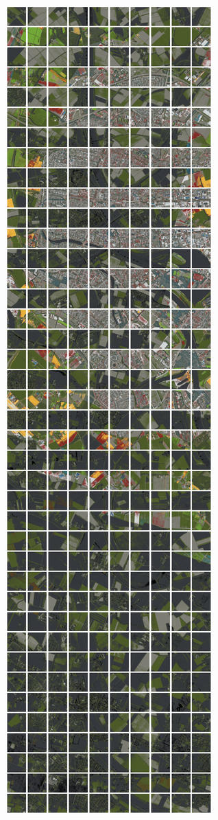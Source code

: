<html>
<div>
<img src="https://github.com/HakkaTjakka/NL_TILE_MAP/blob/main/18/625/-1037/r.6250.-10370.png" height="44" width="44">
<img src="https://github.com/HakkaTjakka/NL_TILE_MAP/blob/main/18/625/-1037/r.6251.-10370.png" height="44" width="44">
<img src="https://github.com/HakkaTjakka/NL_TILE_MAP/blob/main/18/625/-1037/r.6252.-10370.png" height="44" width="44">
<img src="https://github.com/HakkaTjakka/NL_TILE_MAP/blob/main/18/625/-1037/r.6253.-10370.png" height="44" width="44">
<img src="https://github.com/HakkaTjakka/NL_TILE_MAP/blob/main/18/625/-1037/r.6254.-10370.png" height="44" width="44">
<img src="https://github.com/HakkaTjakka/NL_TILE_MAP/blob/main/18/625/-1037/r.6255.-10370.png" height="44" width="44">
<img src="https://github.com/HakkaTjakka/NL_TILE_MAP/blob/main/18/625/-1037/r.6256.-10370.png" height="44" width="44">
<img src="https://github.com/HakkaTjakka/NL_TILE_MAP/blob/main/18/625/-1037/r.6257.-10370.png" height="44" width="44">
<img src="https://github.com/HakkaTjakka/NL_TILE_MAP/blob/main/18/625/-1037/r.6258.-10370.png" height="44" width="44">
<img src="https://github.com/HakkaTjakka/NL_TILE_MAP/blob/main/18/625/-1037/r.6259.-10370.png" height="44" width="44">
<img src="https://github.com/HakkaTjakka/NL_TILE_MAP/blob/main/18/626/-1037/r.6260.-10370.png" height="44" width="44">
<img src="https://github.com/HakkaTjakka/NL_TILE_MAP/blob/main/18/626/-1037/r.6261.-10370.png" height="44" width="44">
<img src="https://github.com/HakkaTjakka/NL_TILE_MAP/blob/main/18/626/-1037/r.6262.-10370.png" height="44" width="44">
<img src="https://github.com/HakkaTjakka/NL_TILE_MAP/blob/main/18/626/-1037/r.6263.-10370.png" height="44" width="44">
<img src="https://github.com/HakkaTjakka/NL_TILE_MAP/blob/main/18/626/-1037/r.6264.-10370.png" height="44" width="44">
<img src="https://github.com/HakkaTjakka/NL_TILE_MAP/blob/main/18/626/-1037/r.6265.-10370.png" height="44" width="44">
<img src="https://github.com/HakkaTjakka/NL_TILE_MAP/blob/main/18/626/-1037/r.6266.-10370.png" height="44" width="44">
<img src="https://github.com/HakkaTjakka/NL_TILE_MAP/blob/main/18/626/-1037/r.6267.-10370.png" height="44" width="44">
<img src="https://github.com/HakkaTjakka/NL_TILE_MAP/blob/main/18/626/-1037/r.6268.-10370.png" height="44" width="44">
<img src="https://github.com/HakkaTjakka/NL_TILE_MAP/blob/main/18/626/-1037/r.6269.-10370.png" height="44" width="44">
<br>
<img src="https://github.com/HakkaTjakka/NL_TILE_MAP/blob/main/18/625/-1037/r.6250.-10369.png" height="44" width="44">
<img src="https://github.com/HakkaTjakka/NL_TILE_MAP/blob/main/18/625/-1037/r.6251.-10369.png" height="44" width="44">
<img src="https://github.com/HakkaTjakka/NL_TILE_MAP/blob/main/18/625/-1037/r.6252.-10369.png" height="44" width="44">
<img src="https://github.com/HakkaTjakka/NL_TILE_MAP/blob/main/18/625/-1037/r.6253.-10369.png" height="44" width="44">
<img src="https://github.com/HakkaTjakka/NL_TILE_MAP/blob/main/18/625/-1037/r.6254.-10369.png" height="44" width="44">
<img src="https://github.com/HakkaTjakka/NL_TILE_MAP/blob/main/18/625/-1037/r.6255.-10369.png" height="44" width="44">
<img src="https://github.com/HakkaTjakka/NL_TILE_MAP/blob/main/18/625/-1037/r.6256.-10369.png" height="44" width="44">
<img src="https://github.com/HakkaTjakka/NL_TILE_MAP/blob/main/18/625/-1037/r.6257.-10369.png" height="44" width="44">
<img src="https://github.com/HakkaTjakka/NL_TILE_MAP/blob/main/18/625/-1037/r.6258.-10369.png" height="44" width="44">
<img src="https://github.com/HakkaTjakka/NL_TILE_MAP/blob/main/18/625/-1037/r.6259.-10369.png" height="44" width="44">
<img src="https://github.com/HakkaTjakka/NL_TILE_MAP/blob/main/18/626/-1037/r.6260.-10369.png" height="44" width="44">
<img src="https://github.com/HakkaTjakka/NL_TILE_MAP/blob/main/18/626/-1037/r.6261.-10369.png" height="44" width="44">
<img src="https://github.com/HakkaTjakka/NL_TILE_MAP/blob/main/18/626/-1037/r.6262.-10369.png" height="44" width="44">
<img src="https://github.com/HakkaTjakka/NL_TILE_MAP/blob/main/18/626/-1037/r.6263.-10369.png" height="44" width="44">
<img src="https://github.com/HakkaTjakka/NL_TILE_MAP/blob/main/18/626/-1037/r.6264.-10369.png" height="44" width="44">
<img src="https://github.com/HakkaTjakka/NL_TILE_MAP/blob/main/18/626/-1037/r.6265.-10369.png" height="44" width="44">
<img src="https://github.com/HakkaTjakka/NL_TILE_MAP/blob/main/18/626/-1037/r.6266.-10369.png" height="44" width="44">
<img src="https://github.com/HakkaTjakka/NL_TILE_MAP/blob/main/18/626/-1037/r.6267.-10369.png" height="44" width="44">
<img src="https://github.com/HakkaTjakka/NL_TILE_MAP/blob/main/18/626/-1037/r.6268.-10369.png" height="44" width="44">
<img src="https://github.com/HakkaTjakka/NL_TILE_MAP/blob/main/18/626/-1037/r.6269.-10369.png" height="44" width="44">
<br>
<img src="https://github.com/HakkaTjakka/NL_TILE_MAP/blob/main/18/625/-1037/r.6250.-10368.png" height="44" width="44">
<img src="https://github.com/HakkaTjakka/NL_TILE_MAP/blob/main/18/625/-1037/r.6251.-10368.png" height="44" width="44">
<img src="https://github.com/HakkaTjakka/NL_TILE_MAP/blob/main/18/625/-1037/r.6252.-10368.png" height="44" width="44">
<img src="https://github.com/HakkaTjakka/NL_TILE_MAP/blob/main/18/625/-1037/r.6253.-10368.png" height="44" width="44">
<img src="https://github.com/HakkaTjakka/NL_TILE_MAP/blob/main/18/625/-1037/r.6254.-10368.png" height="44" width="44">
<img src="https://github.com/HakkaTjakka/NL_TILE_MAP/blob/main/18/625/-1037/r.6255.-10368.png" height="44" width="44">
<img src="https://github.com/HakkaTjakka/NL_TILE_MAP/blob/main/18/625/-1037/r.6256.-10368.png" height="44" width="44">
<img src="https://github.com/HakkaTjakka/NL_TILE_MAP/blob/main/18/625/-1037/r.6257.-10368.png" height="44" width="44">
<img src="https://github.com/HakkaTjakka/NL_TILE_MAP/blob/main/18/625/-1037/r.6258.-10368.png" height="44" width="44">
<img src="https://github.com/HakkaTjakka/NL_TILE_MAP/blob/main/18/625/-1037/r.6259.-10368.png" height="44" width="44">
<img src="https://github.com/HakkaTjakka/NL_TILE_MAP/blob/main/18/626/-1037/r.6260.-10368.png" height="44" width="44">
<img src="https://github.com/HakkaTjakka/NL_TILE_MAP/blob/main/18/626/-1037/r.6261.-10368.png" height="44" width="44">
<img src="https://github.com/HakkaTjakka/NL_TILE_MAP/blob/main/18/626/-1037/r.6262.-10368.png" height="44" width="44">
<img src="https://github.com/HakkaTjakka/NL_TILE_MAP/blob/main/18/626/-1037/r.6263.-10368.png" height="44" width="44">
<img src="https://github.com/HakkaTjakka/NL_TILE_MAP/blob/main/18/626/-1037/r.6264.-10368.png" height="44" width="44">
<img src="https://github.com/HakkaTjakka/NL_TILE_MAP/blob/main/18/626/-1037/r.6265.-10368.png" height="44" width="44">
<img src="https://github.com/HakkaTjakka/NL_TILE_MAP/blob/main/18/626/-1037/r.6266.-10368.png" height="44" width="44">
<img src="https://github.com/HakkaTjakka/NL_TILE_MAP/blob/main/18/626/-1037/r.6267.-10368.png" height="44" width="44">
<img src="https://github.com/HakkaTjakka/NL_TILE_MAP/blob/main/18/626/-1037/r.6268.-10368.png" height="44" width="44">
<img src="https://github.com/HakkaTjakka/NL_TILE_MAP/blob/main/18/626/-1037/r.6269.-10368.png" height="44" width="44">
<br>
<img src="https://github.com/HakkaTjakka/NL_TILE_MAP/blob/main/18/625/-1037/r.6250.-10367.png" height="44" width="44">
<img src="https://github.com/HakkaTjakka/NL_TILE_MAP/blob/main/18/625/-1037/r.6251.-10367.png" height="44" width="44">
<img src="https://github.com/HakkaTjakka/NL_TILE_MAP/blob/main/18/625/-1037/r.6252.-10367.png" height="44" width="44">
<img src="https://github.com/HakkaTjakka/NL_TILE_MAP/blob/main/18/625/-1037/r.6253.-10367.png" height="44" width="44">
<img src="https://github.com/HakkaTjakka/NL_TILE_MAP/blob/main/18/625/-1037/r.6254.-10367.png" height="44" width="44">
<img src="https://github.com/HakkaTjakka/NL_TILE_MAP/blob/main/18/625/-1037/r.6255.-10367.png" height="44" width="44">
<img src="https://github.com/HakkaTjakka/NL_TILE_MAP/blob/main/18/625/-1037/r.6256.-10367.png" height="44" width="44">
<img src="https://github.com/HakkaTjakka/NL_TILE_MAP/blob/main/18/625/-1037/r.6257.-10367.png" height="44" width="44">
<img src="https://github.com/HakkaTjakka/NL_TILE_MAP/blob/main/18/625/-1037/r.6258.-10367.png" height="44" width="44">
<img src="https://github.com/HakkaTjakka/NL_TILE_MAP/blob/main/18/625/-1037/r.6259.-10367.png" height="44" width="44">
<img src="https://github.com/HakkaTjakka/NL_TILE_MAP/blob/main/18/626/-1037/r.6260.-10367.png" height="44" width="44">
<img src="https://github.com/HakkaTjakka/NL_TILE_MAP/blob/main/18/626/-1037/r.6261.-10367.png" height="44" width="44">
<img src="https://github.com/HakkaTjakka/NL_TILE_MAP/blob/main/18/626/-1037/r.6262.-10367.png" height="44" width="44">
<img src="https://github.com/HakkaTjakka/NL_TILE_MAP/blob/main/18/626/-1037/r.6263.-10367.png" height="44" width="44">
<img src="https://github.com/HakkaTjakka/NL_TILE_MAP/blob/main/18/626/-1037/r.6264.-10367.png" height="44" width="44">
<img src="https://github.com/HakkaTjakka/NL_TILE_MAP/blob/main/18/626/-1037/r.6265.-10367.png" height="44" width="44">
<img src="https://github.com/HakkaTjakka/NL_TILE_MAP/blob/main/18/626/-1037/r.6266.-10367.png" height="44" width="44">
<img src="https://github.com/HakkaTjakka/NL_TILE_MAP/blob/main/18/626/-1037/r.6267.-10367.png" height="44" width="44">
<img src="https://github.com/HakkaTjakka/NL_TILE_MAP/blob/main/18/626/-1037/r.6268.-10367.png" height="44" width="44">
<img src="https://github.com/HakkaTjakka/NL_TILE_MAP/blob/main/18/626/-1037/r.6269.-10367.png" height="44" width="44">
<br>
<img src="https://github.com/HakkaTjakka/NL_TILE_MAP/blob/main/18/625/-1037/r.6250.-10366.png" height="44" width="44">
<img src="https://github.com/HakkaTjakka/NL_TILE_MAP/blob/main/18/625/-1037/r.6251.-10366.png" height="44" width="44">
<img src="https://github.com/HakkaTjakka/NL_TILE_MAP/blob/main/18/625/-1037/r.6252.-10366.png" height="44" width="44">
<img src="https://github.com/HakkaTjakka/NL_TILE_MAP/blob/main/18/625/-1037/r.6253.-10366.png" height="44" width="44">
<img src="https://github.com/HakkaTjakka/NL_TILE_MAP/blob/main/18/625/-1037/r.6254.-10366.png" height="44" width="44">
<img src="https://github.com/HakkaTjakka/NL_TILE_MAP/blob/main/18/625/-1037/r.6255.-10366.png" height="44" width="44">
<img src="https://github.com/HakkaTjakka/NL_TILE_MAP/blob/main/18/625/-1037/r.6256.-10366.png" height="44" width="44">
<img src="https://github.com/HakkaTjakka/NL_TILE_MAP/blob/main/18/625/-1037/r.6257.-10366.png" height="44" width="44">
<img src="https://github.com/HakkaTjakka/NL_TILE_MAP/blob/main/18/625/-1037/r.6258.-10366.png" height="44" width="44">
<img src="https://github.com/HakkaTjakka/NL_TILE_MAP/blob/main/18/625/-1037/r.6259.-10366.png" height="44" width="44">
<img src="https://github.com/HakkaTjakka/NL_TILE_MAP/blob/main/18/626/-1037/r.6260.-10366.png" height="44" width="44">
<img src="https://github.com/HakkaTjakka/NL_TILE_MAP/blob/main/18/626/-1037/r.6261.-10366.png" height="44" width="44">
<img src="https://github.com/HakkaTjakka/NL_TILE_MAP/blob/main/18/626/-1037/r.6262.-10366.png" height="44" width="44">
<img src="https://github.com/HakkaTjakka/NL_TILE_MAP/blob/main/18/626/-1037/r.6263.-10366.png" height="44" width="44">
<img src="https://github.com/HakkaTjakka/NL_TILE_MAP/blob/main/18/626/-1037/r.6264.-10366.png" height="44" width="44">
<img src="https://github.com/HakkaTjakka/NL_TILE_MAP/blob/main/18/626/-1037/r.6265.-10366.png" height="44" width="44">
<img src="https://github.com/HakkaTjakka/NL_TILE_MAP/blob/main/18/626/-1037/r.6266.-10366.png" height="44" width="44">
<img src="https://github.com/HakkaTjakka/NL_TILE_MAP/blob/main/18/626/-1037/r.6267.-10366.png" height="44" width="44">
<img src="https://github.com/HakkaTjakka/NL_TILE_MAP/blob/main/18/626/-1037/r.6268.-10366.png" height="44" width="44">
<img src="https://github.com/HakkaTjakka/NL_TILE_MAP/blob/main/18/626/-1037/r.6269.-10366.png" height="44" width="44">
<br>
<img src="https://github.com/HakkaTjakka/NL_TILE_MAP/blob/main/18/625/-1037/r.6250.-10365.png" height="44" width="44">
<img src="https://github.com/HakkaTjakka/NL_TILE_MAP/blob/main/18/625/-1037/r.6251.-10365.png" height="44" width="44">
<img src="https://github.com/HakkaTjakka/NL_TILE_MAP/blob/main/18/625/-1037/r.6252.-10365.png" height="44" width="44">
<img src="https://github.com/HakkaTjakka/NL_TILE_MAP/blob/main/18/625/-1037/r.6253.-10365.png" height="44" width="44">
<img src="https://github.com/HakkaTjakka/NL_TILE_MAP/blob/main/18/625/-1037/r.6254.-10365.png" height="44" width="44">
<img src="https://github.com/HakkaTjakka/NL_TILE_MAP/blob/main/18/625/-1037/r.6255.-10365.png" height="44" width="44">
<img src="https://github.com/HakkaTjakka/NL_TILE_MAP/blob/main/18/625/-1037/r.6256.-10365.png" height="44" width="44">
<img src="https://github.com/HakkaTjakka/NL_TILE_MAP/blob/main/18/625/-1037/r.6257.-10365.png" height="44" width="44">
<img src="https://github.com/HakkaTjakka/NL_TILE_MAP/blob/main/18/625/-1037/r.6258.-10365.png" height="44" width="44">
<img src="https://github.com/HakkaTjakka/NL_TILE_MAP/blob/main/18/625/-1037/r.6259.-10365.png" height="44" width="44">
<img src="https://github.com/HakkaTjakka/NL_TILE_MAP/blob/main/18/626/-1037/r.6260.-10365.png" height="44" width="44">
<img src="https://github.com/HakkaTjakka/NL_TILE_MAP/blob/main/18/626/-1037/r.6261.-10365.png" height="44" width="44">
<img src="https://github.com/HakkaTjakka/NL_TILE_MAP/blob/main/18/626/-1037/r.6262.-10365.png" height="44" width="44">
<img src="https://github.com/HakkaTjakka/NL_TILE_MAP/blob/main/18/626/-1037/r.6263.-10365.png" height="44" width="44">
<img src="https://github.com/HakkaTjakka/NL_TILE_MAP/blob/main/18/626/-1037/r.6264.-10365.png" height="44" width="44">
<img src="https://github.com/HakkaTjakka/NL_TILE_MAP/blob/main/18/626/-1037/r.6265.-10365.png" height="44" width="44">
<img src="https://github.com/HakkaTjakka/NL_TILE_MAP/blob/main/18/626/-1037/r.6266.-10365.png" height="44" width="44">
<img src="https://github.com/HakkaTjakka/NL_TILE_MAP/blob/main/18/626/-1037/r.6267.-10365.png" height="44" width="44">
<img src="https://github.com/HakkaTjakka/NL_TILE_MAP/blob/main/18/626/-1037/r.6268.-10365.png" height="44" width="44">
<img src="https://github.com/HakkaTjakka/NL_TILE_MAP/blob/main/18/626/-1037/r.6269.-10365.png" height="44" width="44">
<br>
<img src="https://github.com/HakkaTjakka/NL_TILE_MAP/blob/main/18/625/-1037/r.6250.-10364.png" height="44" width="44">
<img src="https://github.com/HakkaTjakka/NL_TILE_MAP/blob/main/18/625/-1037/r.6251.-10364.png" height="44" width="44">
<img src="https://github.com/HakkaTjakka/NL_TILE_MAP/blob/main/18/625/-1037/r.6252.-10364.png" height="44" width="44">
<img src="https://github.com/HakkaTjakka/NL_TILE_MAP/blob/main/18/625/-1037/r.6253.-10364.png" height="44" width="44">
<img src="https://github.com/HakkaTjakka/NL_TILE_MAP/blob/main/18/625/-1037/r.6254.-10364.png" height="44" width="44">
<img src="https://github.com/HakkaTjakka/NL_TILE_MAP/blob/main/18/625/-1037/r.6255.-10364.png" height="44" width="44">
<img src="https://github.com/HakkaTjakka/NL_TILE_MAP/blob/main/18/625/-1037/r.6256.-10364.png" height="44" width="44">
<img src="https://github.com/HakkaTjakka/NL_TILE_MAP/blob/main/18/625/-1037/r.6257.-10364.png" height="44" width="44">
<img src="https://github.com/HakkaTjakka/NL_TILE_MAP/blob/main/18/625/-1037/r.6258.-10364.png" height="44" width="44">
<img src="https://github.com/HakkaTjakka/NL_TILE_MAP/blob/main/18/625/-1037/r.6259.-10364.png" height="44" width="44">
<img src="https://github.com/HakkaTjakka/NL_TILE_MAP/blob/main/18/626/-1037/r.6260.-10364.png" height="44" width="44">
<img src="https://github.com/HakkaTjakka/NL_TILE_MAP/blob/main/18/626/-1037/r.6261.-10364.png" height="44" width="44">
<img src="https://github.com/HakkaTjakka/NL_TILE_MAP/blob/main/18/626/-1037/r.6262.-10364.png" height="44" width="44">
<img src="https://github.com/HakkaTjakka/NL_TILE_MAP/blob/main/18/626/-1037/r.6263.-10364.png" height="44" width="44">
<img src="https://github.com/HakkaTjakka/NL_TILE_MAP/blob/main/18/626/-1037/r.6264.-10364.png" height="44" width="44">
<img src="https://github.com/HakkaTjakka/NL_TILE_MAP/blob/main/18/626/-1037/r.6265.-10364.png" height="44" width="44">
<img src="https://github.com/HakkaTjakka/NL_TILE_MAP/blob/main/18/626/-1037/r.6266.-10364.png" height="44" width="44">
<img src="https://github.com/HakkaTjakka/NL_TILE_MAP/blob/main/18/626/-1037/r.6267.-10364.png" height="44" width="44">
<img src="https://github.com/HakkaTjakka/NL_TILE_MAP/blob/main/18/626/-1037/r.6268.-10364.png" height="44" width="44">
<img src="https://github.com/HakkaTjakka/NL_TILE_MAP/blob/main/18/626/-1037/r.6269.-10364.png" height="44" width="44">
<br>
<img src="https://github.com/HakkaTjakka/NL_TILE_MAP/blob/main/18/625/-1037/r.6250.-10363.png" height="44" width="44">
<img src="https://github.com/HakkaTjakka/NL_TILE_MAP/blob/main/18/625/-1037/r.6251.-10363.png" height="44" width="44">
<img src="https://github.com/HakkaTjakka/NL_TILE_MAP/blob/main/18/625/-1037/r.6252.-10363.png" height="44" width="44">
<img src="https://github.com/HakkaTjakka/NL_TILE_MAP/blob/main/18/625/-1037/r.6253.-10363.png" height="44" width="44">
<img src="https://github.com/HakkaTjakka/NL_TILE_MAP/blob/main/18/625/-1037/r.6254.-10363.png" height="44" width="44">
<img src="https://github.com/HakkaTjakka/NL_TILE_MAP/blob/main/18/625/-1037/r.6255.-10363.png" height="44" width="44">
<img src="https://github.com/HakkaTjakka/NL_TILE_MAP/blob/main/18/625/-1037/r.6256.-10363.png" height="44" width="44">
<img src="https://github.com/HakkaTjakka/NL_TILE_MAP/blob/main/18/625/-1037/r.6257.-10363.png" height="44" width="44">
<img src="https://github.com/HakkaTjakka/NL_TILE_MAP/blob/main/18/625/-1037/r.6258.-10363.png" height="44" width="44">
<img src="https://github.com/HakkaTjakka/NL_TILE_MAP/blob/main/18/625/-1037/r.6259.-10363.png" height="44" width="44">
<img src="https://github.com/HakkaTjakka/NL_TILE_MAP/blob/main/18/626/-1037/r.6260.-10363.png" height="44" width="44">
<img src="https://github.com/HakkaTjakka/NL_TILE_MAP/blob/main/18/626/-1037/r.6261.-10363.png" height="44" width="44">
<img src="https://github.com/HakkaTjakka/NL_TILE_MAP/blob/main/18/626/-1037/r.6262.-10363.png" height="44" width="44">
<img src="https://github.com/HakkaTjakka/NL_TILE_MAP/blob/main/18/626/-1037/r.6263.-10363.png" height="44" width="44">
<img src="https://github.com/HakkaTjakka/NL_TILE_MAP/blob/main/18/626/-1037/r.6264.-10363.png" height="44" width="44">
<img src="https://github.com/HakkaTjakka/NL_TILE_MAP/blob/main/18/626/-1037/r.6265.-10363.png" height="44" width="44">
<img src="https://github.com/HakkaTjakka/NL_TILE_MAP/blob/main/18/626/-1037/r.6266.-10363.png" height="44" width="44">
<img src="https://github.com/HakkaTjakka/NL_TILE_MAP/blob/main/18/626/-1037/r.6267.-10363.png" height="44" width="44">
<img src="https://github.com/HakkaTjakka/NL_TILE_MAP/blob/main/18/626/-1037/r.6268.-10363.png" height="44" width="44">
<img src="https://github.com/HakkaTjakka/NL_TILE_MAP/blob/main/18/626/-1037/r.6269.-10363.png" height="44" width="44">
<br>
<img src="https://github.com/HakkaTjakka/NL_TILE_MAP/blob/main/18/625/-1037/r.6250.-10362.png" height="44" width="44">
<img src="https://github.com/HakkaTjakka/NL_TILE_MAP/blob/main/18/625/-1037/r.6251.-10362.png" height="44" width="44">
<img src="https://github.com/HakkaTjakka/NL_TILE_MAP/blob/main/18/625/-1037/r.6252.-10362.png" height="44" width="44">
<img src="https://github.com/HakkaTjakka/NL_TILE_MAP/blob/main/18/625/-1037/r.6253.-10362.png" height="44" width="44">
<img src="https://github.com/HakkaTjakka/NL_TILE_MAP/blob/main/18/625/-1037/r.6254.-10362.png" height="44" width="44">
<img src="https://github.com/HakkaTjakka/NL_TILE_MAP/blob/main/18/625/-1037/r.6255.-10362.png" height="44" width="44">
<img src="https://github.com/HakkaTjakka/NL_TILE_MAP/blob/main/18/625/-1037/r.6256.-10362.png" height="44" width="44">
<img src="https://github.com/HakkaTjakka/NL_TILE_MAP/blob/main/18/625/-1037/r.6257.-10362.png" height="44" width="44">
<img src="https://github.com/HakkaTjakka/NL_TILE_MAP/blob/main/18/625/-1037/r.6258.-10362.png" height="44" width="44">
<img src="https://github.com/HakkaTjakka/NL_TILE_MAP/blob/main/18/625/-1037/r.6259.-10362.png" height="44" width="44">
<img src="https://github.com/HakkaTjakka/NL_TILE_MAP/blob/main/18/626/-1037/r.6260.-10362.png" height="44" width="44">
<img src="https://github.com/HakkaTjakka/NL_TILE_MAP/blob/main/18/626/-1037/r.6261.-10362.png" height="44" width="44">
<img src="https://github.com/HakkaTjakka/NL_TILE_MAP/blob/main/18/626/-1037/r.6262.-10362.png" height="44" width="44">
<img src="https://github.com/HakkaTjakka/NL_TILE_MAP/blob/main/18/626/-1037/r.6263.-10362.png" height="44" width="44">
<img src="https://github.com/HakkaTjakka/NL_TILE_MAP/blob/main/18/626/-1037/r.6264.-10362.png" height="44" width="44">
<img src="https://github.com/HakkaTjakka/NL_TILE_MAP/blob/main/18/626/-1037/r.6265.-10362.png" height="44" width="44">
<img src="https://github.com/HakkaTjakka/NL_TILE_MAP/blob/main/18/626/-1037/r.6266.-10362.png" height="44" width="44">
<img src="https://github.com/HakkaTjakka/NL_TILE_MAP/blob/main/18/626/-1037/r.6267.-10362.png" height="44" width="44">
<img src="https://github.com/HakkaTjakka/NL_TILE_MAP/blob/main/18/626/-1037/r.6268.-10362.png" height="44" width="44">
<img src="https://github.com/HakkaTjakka/NL_TILE_MAP/blob/main/18/626/-1037/r.6269.-10362.png" height="44" width="44">
<br>
<img src="https://github.com/HakkaTjakka/NL_TILE_MAP/blob/main/18/625/-1037/r.6250.-10361.png" height="44" width="44">
<img src="https://github.com/HakkaTjakka/NL_TILE_MAP/blob/main/18/625/-1037/r.6251.-10361.png" height="44" width="44">
<img src="https://github.com/HakkaTjakka/NL_TILE_MAP/blob/main/18/625/-1037/r.6252.-10361.png" height="44" width="44">
<img src="https://github.com/HakkaTjakka/NL_TILE_MAP/blob/main/18/625/-1037/r.6253.-10361.png" height="44" width="44">
<img src="https://github.com/HakkaTjakka/NL_TILE_MAP/blob/main/18/625/-1037/r.6254.-10361.png" height="44" width="44">
<img src="https://github.com/HakkaTjakka/NL_TILE_MAP/blob/main/18/625/-1037/r.6255.-10361.png" height="44" width="44">
<img src="https://github.com/HakkaTjakka/NL_TILE_MAP/blob/main/18/625/-1037/r.6256.-10361.png" height="44" width="44">
<img src="https://github.com/HakkaTjakka/NL_TILE_MAP/blob/main/18/625/-1037/r.6257.-10361.png" height="44" width="44">
<img src="https://github.com/HakkaTjakka/NL_TILE_MAP/blob/main/18/625/-1037/r.6258.-10361.png" height="44" width="44">
<img src="https://github.com/HakkaTjakka/NL_TILE_MAP/blob/main/18/625/-1037/r.6259.-10361.png" height="44" width="44">
<img src="https://github.com/HakkaTjakka/NL_TILE_MAP/blob/main/18/626/-1037/r.6260.-10361.png" height="44" width="44">
<img src="https://github.com/HakkaTjakka/NL_TILE_MAP/blob/main/18/626/-1037/r.6261.-10361.png" height="44" width="44">
<img src="https://github.com/HakkaTjakka/NL_TILE_MAP/blob/main/18/626/-1037/r.6262.-10361.png" height="44" width="44">
<img src="https://github.com/HakkaTjakka/NL_TILE_MAP/blob/main/18/626/-1037/r.6263.-10361.png" height="44" width="44">
<img src="https://github.com/HakkaTjakka/NL_TILE_MAP/blob/main/18/626/-1037/r.6264.-10361.png" height="44" width="44">
<img src="https://github.com/HakkaTjakka/NL_TILE_MAP/blob/main/18/626/-1037/r.6265.-10361.png" height="44" width="44">
<img src="https://github.com/HakkaTjakka/NL_TILE_MAP/blob/main/18/626/-1037/r.6266.-10361.png" height="44" width="44">
<img src="https://github.com/HakkaTjakka/NL_TILE_MAP/blob/main/18/626/-1037/r.6267.-10361.png" height="44" width="44">
<img src="https://github.com/HakkaTjakka/NL_TILE_MAP/blob/main/18/626/-1037/r.6268.-10361.png" height="44" width="44">
<img src="https://github.com/HakkaTjakka/NL_TILE_MAP/blob/main/18/626/-1037/r.6269.-10361.png" height="44" width="44">
<br>
<img src="https://github.com/HakkaTjakka/NL_TILE_MAP/blob/main/18/625/-1036/r.6250.-10360.png" height="44" width="44">
<img src="https://github.com/HakkaTjakka/NL_TILE_MAP/blob/main/18/625/-1036/r.6251.-10360.png" height="44" width="44">
<img src="https://github.com/HakkaTjakka/NL_TILE_MAP/blob/main/18/625/-1036/r.6252.-10360.png" height="44" width="44">
<img src="https://github.com/HakkaTjakka/NL_TILE_MAP/blob/main/18/625/-1036/r.6253.-10360.png" height="44" width="44">
<img src="https://github.com/HakkaTjakka/NL_TILE_MAP/blob/main/18/625/-1036/r.6254.-10360.png" height="44" width="44">
<img src="https://github.com/HakkaTjakka/NL_TILE_MAP/blob/main/18/625/-1036/r.6255.-10360.png" height="44" width="44">
<img src="https://github.com/HakkaTjakka/NL_TILE_MAP/blob/main/18/625/-1036/r.6256.-10360.png" height="44" width="44">
<img src="https://github.com/HakkaTjakka/NL_TILE_MAP/blob/main/18/625/-1036/r.6257.-10360.png" height="44" width="44">
<img src="https://github.com/HakkaTjakka/NL_TILE_MAP/blob/main/18/625/-1036/r.6258.-10360.png" height="44" width="44">
<img src="https://github.com/HakkaTjakka/NL_TILE_MAP/blob/main/18/625/-1036/r.6259.-10360.png" height="44" width="44">
<img src="https://github.com/HakkaTjakka/NL_TILE_MAP/blob/main/18/626/-1036/r.6260.-10360.png" height="44" width="44">
<img src="https://github.com/HakkaTjakka/NL_TILE_MAP/blob/main/18/626/-1036/r.6261.-10360.png" height="44" width="44">
<img src="https://github.com/HakkaTjakka/NL_TILE_MAP/blob/main/18/626/-1036/r.6262.-10360.png" height="44" width="44">
<img src="https://github.com/HakkaTjakka/NL_TILE_MAP/blob/main/18/626/-1036/r.6263.-10360.png" height="44" width="44">
<img src="https://github.com/HakkaTjakka/NL_TILE_MAP/blob/main/18/626/-1036/r.6264.-10360.png" height="44" width="44">
<img src="https://github.com/HakkaTjakka/NL_TILE_MAP/blob/main/18/626/-1036/r.6265.-10360.png" height="44" width="44">
<img src="https://github.com/HakkaTjakka/NL_TILE_MAP/blob/main/18/626/-1036/r.6266.-10360.png" height="44" width="44">
<img src="https://github.com/HakkaTjakka/NL_TILE_MAP/blob/main/18/626/-1036/r.6267.-10360.png" height="44" width="44">
<img src="https://github.com/HakkaTjakka/NL_TILE_MAP/blob/main/18/626/-1036/r.6268.-10360.png" height="44" width="44">
<img src="https://github.com/HakkaTjakka/NL_TILE_MAP/blob/main/18/626/-1036/r.6269.-10360.png" height="44" width="44">
<br>
<img src="https://github.com/HakkaTjakka/NL_TILE_MAP/blob/main/18/625/-1036/r.6250.-10359.png" height="44" width="44">
<img src="https://github.com/HakkaTjakka/NL_TILE_MAP/blob/main/18/625/-1036/r.6251.-10359.png" height="44" width="44">
<img src="https://github.com/HakkaTjakka/NL_TILE_MAP/blob/main/18/625/-1036/r.6252.-10359.png" height="44" width="44">
<img src="https://github.com/HakkaTjakka/NL_TILE_MAP/blob/main/18/625/-1036/r.6253.-10359.png" height="44" width="44">
<img src="https://github.com/HakkaTjakka/NL_TILE_MAP/blob/main/18/625/-1036/r.6254.-10359.png" height="44" width="44">
<img src="https://github.com/HakkaTjakka/NL_TILE_MAP/blob/main/18/625/-1036/r.6255.-10359.png" height="44" width="44">
<img src="https://github.com/HakkaTjakka/NL_TILE_MAP/blob/main/18/625/-1036/r.6256.-10359.png" height="44" width="44">
<img src="https://github.com/HakkaTjakka/NL_TILE_MAP/blob/main/18/625/-1036/r.6257.-10359.png" height="44" width="44">
<img src="https://github.com/HakkaTjakka/NL_TILE_MAP/blob/main/18/625/-1036/r.6258.-10359.png" height="44" width="44">
<img src="https://github.com/HakkaTjakka/NL_TILE_MAP/blob/main/18/625/-1036/r.6259.-10359.png" height="44" width="44">
<img src="https://github.com/HakkaTjakka/NL_TILE_MAP/blob/main/18/626/-1036/r.6260.-10359.png" height="44" width="44">
<img src="https://github.com/HakkaTjakka/NL_TILE_MAP/blob/main/18/626/-1036/r.6261.-10359.png" height="44" width="44">
<img src="https://github.com/HakkaTjakka/NL_TILE_MAP/blob/main/18/626/-1036/r.6262.-10359.png" height="44" width="44">
<img src="https://github.com/HakkaTjakka/NL_TILE_MAP/blob/main/18/626/-1036/r.6263.-10359.png" height="44" width="44">
<img src="https://github.com/HakkaTjakka/NL_TILE_MAP/blob/main/18/626/-1036/r.6264.-10359.png" height="44" width="44">
<img src="https://github.com/HakkaTjakka/NL_TILE_MAP/blob/main/18/626/-1036/r.6265.-10359.png" height="44" width="44">
<img src="https://github.com/HakkaTjakka/NL_TILE_MAP/blob/main/18/626/-1036/r.6266.-10359.png" height="44" width="44">
<img src="https://github.com/HakkaTjakka/NL_TILE_MAP/blob/main/18/626/-1036/r.6267.-10359.png" height="44" width="44">
<img src="https://github.com/HakkaTjakka/NL_TILE_MAP/blob/main/18/626/-1036/r.6268.-10359.png" height="44" width="44">
<img src="https://github.com/HakkaTjakka/NL_TILE_MAP/blob/main/18/626/-1036/r.6269.-10359.png" height="44" width="44">
<br>
<img src="https://github.com/HakkaTjakka/NL_TILE_MAP/blob/main/18/625/-1036/r.6250.-10358.png" height="44" width="44">
<img src="https://github.com/HakkaTjakka/NL_TILE_MAP/blob/main/18/625/-1036/r.6251.-10358.png" height="44" width="44">
<img src="https://github.com/HakkaTjakka/NL_TILE_MAP/blob/main/18/625/-1036/r.6252.-10358.png" height="44" width="44">
<img src="https://github.com/HakkaTjakka/NL_TILE_MAP/blob/main/18/625/-1036/r.6253.-10358.png" height="44" width="44">
<img src="https://github.com/HakkaTjakka/NL_TILE_MAP/blob/main/18/625/-1036/r.6254.-10358.png" height="44" width="44">
<img src="https://github.com/HakkaTjakka/NL_TILE_MAP/blob/main/18/625/-1036/r.6255.-10358.png" height="44" width="44">
<img src="https://github.com/HakkaTjakka/NL_TILE_MAP/blob/main/18/625/-1036/r.6256.-10358.png" height="44" width="44">
<img src="https://github.com/HakkaTjakka/NL_TILE_MAP/blob/main/18/625/-1036/r.6257.-10358.png" height="44" width="44">
<img src="https://github.com/HakkaTjakka/NL_TILE_MAP/blob/main/18/625/-1036/r.6258.-10358.png" height="44" width="44">
<img src="https://github.com/HakkaTjakka/NL_TILE_MAP/blob/main/18/625/-1036/r.6259.-10358.png" height="44" width="44">
<img src="https://github.com/HakkaTjakka/NL_TILE_MAP/blob/main/18/626/-1036/r.6260.-10358.png" height="44" width="44">
<img src="https://github.com/HakkaTjakka/NL_TILE_MAP/blob/main/18/626/-1036/r.6261.-10358.png" height="44" width="44">
<img src="https://github.com/HakkaTjakka/NL_TILE_MAP/blob/main/18/626/-1036/r.6262.-10358.png" height="44" width="44">
<img src="https://github.com/HakkaTjakka/NL_TILE_MAP/blob/main/18/626/-1036/r.6263.-10358.png" height="44" width="44">
<img src="https://github.com/HakkaTjakka/NL_TILE_MAP/blob/main/18/626/-1036/r.6264.-10358.png" height="44" width="44">
<img src="https://github.com/HakkaTjakka/NL_TILE_MAP/blob/main/18/626/-1036/r.6265.-10358.png" height="44" width="44">
<img src="https://github.com/HakkaTjakka/NL_TILE_MAP/blob/main/18/626/-1036/r.6266.-10358.png" height="44" width="44">
<img src="https://github.com/HakkaTjakka/NL_TILE_MAP/blob/main/18/626/-1036/r.6267.-10358.png" height="44" width="44">
<img src="https://github.com/HakkaTjakka/NL_TILE_MAP/blob/main/18/626/-1036/r.6268.-10358.png" height="44" width="44">
<img src="https://github.com/HakkaTjakka/NL_TILE_MAP/blob/main/18/626/-1036/r.6269.-10358.png" height="44" width="44">
<br>
<img src="https://github.com/HakkaTjakka/NL_TILE_MAP/blob/main/18/625/-1036/r.6250.-10357.png" height="44" width="44">
<img src="https://github.com/HakkaTjakka/NL_TILE_MAP/blob/main/18/625/-1036/r.6251.-10357.png" height="44" width="44">
<img src="https://github.com/HakkaTjakka/NL_TILE_MAP/blob/main/18/625/-1036/r.6252.-10357.png" height="44" width="44">
<img src="https://github.com/HakkaTjakka/NL_TILE_MAP/blob/main/18/625/-1036/r.6253.-10357.png" height="44" width="44">
<img src="https://github.com/HakkaTjakka/NL_TILE_MAP/blob/main/18/625/-1036/r.6254.-10357.png" height="44" width="44">
<img src="https://github.com/HakkaTjakka/NL_TILE_MAP/blob/main/18/625/-1036/r.6255.-10357.png" height="44" width="44">
<img src="https://github.com/HakkaTjakka/NL_TILE_MAP/blob/main/18/625/-1036/r.6256.-10357.png" height="44" width="44">
<img src="https://github.com/HakkaTjakka/NL_TILE_MAP/blob/main/18/625/-1036/r.6257.-10357.png" height="44" width="44">
<img src="https://github.com/HakkaTjakka/NL_TILE_MAP/blob/main/18/625/-1036/r.6258.-10357.png" height="44" width="44">
<img src="https://github.com/HakkaTjakka/NL_TILE_MAP/blob/main/18/625/-1036/r.6259.-10357.png" height="44" width="44">
<img src="https://github.com/HakkaTjakka/NL_TILE_MAP/blob/main/18/626/-1036/r.6260.-10357.png" height="44" width="44">
<img src="https://github.com/HakkaTjakka/NL_TILE_MAP/blob/main/18/626/-1036/r.6261.-10357.png" height="44" width="44">
<img src="https://github.com/HakkaTjakka/NL_TILE_MAP/blob/main/18/626/-1036/r.6262.-10357.png" height="44" width="44">
<img src="https://github.com/HakkaTjakka/NL_TILE_MAP/blob/main/18/626/-1036/r.6263.-10357.png" height="44" width="44">
<img src="https://github.com/HakkaTjakka/NL_TILE_MAP/blob/main/18/626/-1036/r.6264.-10357.png" height="44" width="44">
<img src="https://github.com/HakkaTjakka/NL_TILE_MAP/blob/main/18/626/-1036/r.6265.-10357.png" height="44" width="44">
<img src="https://github.com/HakkaTjakka/NL_TILE_MAP/blob/main/18/626/-1036/r.6266.-10357.png" height="44" width="44">
<img src="https://github.com/HakkaTjakka/NL_TILE_MAP/blob/main/18/626/-1036/r.6267.-10357.png" height="44" width="44">
<img src="https://github.com/HakkaTjakka/NL_TILE_MAP/blob/main/18/626/-1036/r.6268.-10357.png" height="44" width="44">
<img src="https://github.com/HakkaTjakka/NL_TILE_MAP/blob/main/18/626/-1036/r.6269.-10357.png" height="44" width="44">
<br>
<img src="https://github.com/HakkaTjakka/NL_TILE_MAP/blob/main/18/625/-1036/r.6250.-10356.png" height="44" width="44">
<img src="https://github.com/HakkaTjakka/NL_TILE_MAP/blob/main/18/625/-1036/r.6251.-10356.png" height="44" width="44">
<img src="https://github.com/HakkaTjakka/NL_TILE_MAP/blob/main/18/625/-1036/r.6252.-10356.png" height="44" width="44">
<img src="https://github.com/HakkaTjakka/NL_TILE_MAP/blob/main/18/625/-1036/r.6253.-10356.png" height="44" width="44">
<img src="https://github.com/HakkaTjakka/NL_TILE_MAP/blob/main/18/625/-1036/r.6254.-10356.png" height="44" width="44">
<img src="https://github.com/HakkaTjakka/NL_TILE_MAP/blob/main/18/625/-1036/r.6255.-10356.png" height="44" width="44">
<img src="https://github.com/HakkaTjakka/NL_TILE_MAP/blob/main/18/625/-1036/r.6256.-10356.png" height="44" width="44">
<img src="https://github.com/HakkaTjakka/NL_TILE_MAP/blob/main/18/625/-1036/r.6257.-10356.png" height="44" width="44">
<img src="https://github.com/HakkaTjakka/NL_TILE_MAP/blob/main/18/625/-1036/r.6258.-10356.png" height="44" width="44">
<img src="https://github.com/HakkaTjakka/NL_TILE_MAP/blob/main/18/625/-1036/r.6259.-10356.png" height="44" width="44">
<img src="https://github.com/HakkaTjakka/NL_TILE_MAP/blob/main/18/626/-1036/r.6260.-10356.png" height="44" width="44">
<img src="https://github.com/HakkaTjakka/NL_TILE_MAP/blob/main/18/626/-1036/r.6261.-10356.png" height="44" width="44">
<img src="https://github.com/HakkaTjakka/NL_TILE_MAP/blob/main/18/626/-1036/r.6262.-10356.png" height="44" width="44">
<img src="https://github.com/HakkaTjakka/NL_TILE_MAP/blob/main/18/626/-1036/r.6263.-10356.png" height="44" width="44">
<img src="https://github.com/HakkaTjakka/NL_TILE_MAP/blob/main/18/626/-1036/r.6264.-10356.png" height="44" width="44">
<img src="https://github.com/HakkaTjakka/NL_TILE_MAP/blob/main/18/626/-1036/r.6265.-10356.png" height="44" width="44">
<img src="https://github.com/HakkaTjakka/NL_TILE_MAP/blob/main/18/626/-1036/r.6266.-10356.png" height="44" width="44">
<img src="https://github.com/HakkaTjakka/NL_TILE_MAP/blob/main/18/626/-1036/r.6267.-10356.png" height="44" width="44">
<img src="https://github.com/HakkaTjakka/NL_TILE_MAP/blob/main/18/626/-1036/r.6268.-10356.png" height="44" width="44">
<img src="https://github.com/HakkaTjakka/NL_TILE_MAP/blob/main/18/626/-1036/r.6269.-10356.png" height="44" width="44">
<br>
<img src="https://github.com/HakkaTjakka/NL_TILE_MAP/blob/main/18/625/-1036/r.6250.-10355.png" height="44" width="44">
<img src="https://github.com/HakkaTjakka/NL_TILE_MAP/blob/main/18/625/-1036/r.6251.-10355.png" height="44" width="44">
<img src="https://github.com/HakkaTjakka/NL_TILE_MAP/blob/main/18/625/-1036/r.6252.-10355.png" height="44" width="44">
<img src="https://github.com/HakkaTjakka/NL_TILE_MAP/blob/main/18/625/-1036/r.6253.-10355.png" height="44" width="44">
<img src="https://github.com/HakkaTjakka/NL_TILE_MAP/blob/main/18/625/-1036/r.6254.-10355.png" height="44" width="44">
<img src="https://github.com/HakkaTjakka/NL_TILE_MAP/blob/main/18/625/-1036/r.6255.-10355.png" height="44" width="44">
<img src="https://github.com/HakkaTjakka/NL_TILE_MAP/blob/main/18/625/-1036/r.6256.-10355.png" height="44" width="44">
<img src="https://github.com/HakkaTjakka/NL_TILE_MAP/blob/main/18/625/-1036/r.6257.-10355.png" height="44" width="44">
<img src="https://github.com/HakkaTjakka/NL_TILE_MAP/blob/main/18/625/-1036/r.6258.-10355.png" height="44" width="44">
<img src="https://github.com/HakkaTjakka/NL_TILE_MAP/blob/main/18/625/-1036/r.6259.-10355.png" height="44" width="44">
<img src="https://github.com/HakkaTjakka/NL_TILE_MAP/blob/main/18/626/-1036/r.6260.-10355.png" height="44" width="44">
<img src="https://github.com/HakkaTjakka/NL_TILE_MAP/blob/main/18/626/-1036/r.6261.-10355.png" height="44" width="44">
<img src="https://github.com/HakkaTjakka/NL_TILE_MAP/blob/main/18/626/-1036/r.6262.-10355.png" height="44" width="44">
<img src="https://github.com/HakkaTjakka/NL_TILE_MAP/blob/main/18/626/-1036/r.6263.-10355.png" height="44" width="44">
<img src="https://github.com/HakkaTjakka/NL_TILE_MAP/blob/main/18/626/-1036/r.6264.-10355.png" height="44" width="44">
<img src="https://github.com/HakkaTjakka/NL_TILE_MAP/blob/main/18/626/-1036/r.6265.-10355.png" height="44" width="44">
<img src="https://github.com/HakkaTjakka/NL_TILE_MAP/blob/main/18/626/-1036/r.6266.-10355.png" height="44" width="44">
<img src="https://github.com/HakkaTjakka/NL_TILE_MAP/blob/main/18/626/-1036/r.6267.-10355.png" height="44" width="44">
<img src="https://github.com/HakkaTjakka/NL_TILE_MAP/blob/main/18/626/-1036/r.6268.-10355.png" height="44" width="44">
<img src="https://github.com/HakkaTjakka/NL_TILE_MAP/blob/main/18/626/-1036/r.6269.-10355.png" height="44" width="44">
<br>
<img src="https://github.com/HakkaTjakka/NL_TILE_MAP/blob/main/18/625/-1036/r.6250.-10354.png" height="44" width="44">
<img src="https://github.com/HakkaTjakka/NL_TILE_MAP/blob/main/18/625/-1036/r.6251.-10354.png" height="44" width="44">
<img src="https://github.com/HakkaTjakka/NL_TILE_MAP/blob/main/18/625/-1036/r.6252.-10354.png" height="44" width="44">
<img src="https://github.com/HakkaTjakka/NL_TILE_MAP/blob/main/18/625/-1036/r.6253.-10354.png" height="44" width="44">
<img src="https://github.com/HakkaTjakka/NL_TILE_MAP/blob/main/18/625/-1036/r.6254.-10354.png" height="44" width="44">
<img src="https://github.com/HakkaTjakka/NL_TILE_MAP/blob/main/18/625/-1036/r.6255.-10354.png" height="44" width="44">
<img src="https://github.com/HakkaTjakka/NL_TILE_MAP/blob/main/18/625/-1036/r.6256.-10354.png" height="44" width="44">
<img src="https://github.com/HakkaTjakka/NL_TILE_MAP/blob/main/18/625/-1036/r.6257.-10354.png" height="44" width="44">
<img src="https://github.com/HakkaTjakka/NL_TILE_MAP/blob/main/18/625/-1036/r.6258.-10354.png" height="44" width="44">
<img src="https://github.com/HakkaTjakka/NL_TILE_MAP/blob/main/18/625/-1036/r.6259.-10354.png" height="44" width="44">
<img src="https://github.com/HakkaTjakka/NL_TILE_MAP/blob/main/18/626/-1036/r.6260.-10354.png" height="44" width="44">
<img src="https://github.com/HakkaTjakka/NL_TILE_MAP/blob/main/18/626/-1036/r.6261.-10354.png" height="44" width="44">
<img src="https://github.com/HakkaTjakka/NL_TILE_MAP/blob/main/18/626/-1036/r.6262.-10354.png" height="44" width="44">
<img src="https://github.com/HakkaTjakka/NL_TILE_MAP/blob/main/18/626/-1036/r.6263.-10354.png" height="44" width="44">
<img src="https://github.com/HakkaTjakka/NL_TILE_MAP/blob/main/18/626/-1036/r.6264.-10354.png" height="44" width="44">
<img src="https://github.com/HakkaTjakka/NL_TILE_MAP/blob/main/18/626/-1036/r.6265.-10354.png" height="44" width="44">
<img src="https://github.com/HakkaTjakka/NL_TILE_MAP/blob/main/18/626/-1036/r.6266.-10354.png" height="44" width="44">
<img src="https://github.com/HakkaTjakka/NL_TILE_MAP/blob/main/18/626/-1036/r.6267.-10354.png" height="44" width="44">
<img src="https://github.com/HakkaTjakka/NL_TILE_MAP/blob/main/18/626/-1036/r.6268.-10354.png" height="44" width="44">
<img src="https://github.com/HakkaTjakka/NL_TILE_MAP/blob/main/18/626/-1036/r.6269.-10354.png" height="44" width="44">
<br>
<img src="https://github.com/HakkaTjakka/NL_TILE_MAP/blob/main/18/625/-1036/r.6250.-10353.png" height="44" width="44">
<img src="https://github.com/HakkaTjakka/NL_TILE_MAP/blob/main/18/625/-1036/r.6251.-10353.png" height="44" width="44">
<img src="https://github.com/HakkaTjakka/NL_TILE_MAP/blob/main/18/625/-1036/r.6252.-10353.png" height="44" width="44">
<img src="https://github.com/HakkaTjakka/NL_TILE_MAP/blob/main/18/625/-1036/r.6253.-10353.png" height="44" width="44">
<img src="https://github.com/HakkaTjakka/NL_TILE_MAP/blob/main/18/625/-1036/r.6254.-10353.png" height="44" width="44">
<img src="https://github.com/HakkaTjakka/NL_TILE_MAP/blob/main/18/625/-1036/r.6255.-10353.png" height="44" width="44">
<img src="https://github.com/HakkaTjakka/NL_TILE_MAP/blob/main/18/625/-1036/r.6256.-10353.png" height="44" width="44">
<img src="https://github.com/HakkaTjakka/NL_TILE_MAP/blob/main/18/625/-1036/r.6257.-10353.png" height="44" width="44">
<img src="https://github.com/HakkaTjakka/NL_TILE_MAP/blob/main/18/625/-1036/r.6258.-10353.png" height="44" width="44">
<img src="https://github.com/HakkaTjakka/NL_TILE_MAP/blob/main/18/625/-1036/r.6259.-10353.png" height="44" width="44">
<img src="https://github.com/HakkaTjakka/NL_TILE_MAP/blob/main/18/626/-1036/r.6260.-10353.png" height="44" width="44">
<img src="https://github.com/HakkaTjakka/NL_TILE_MAP/blob/main/18/626/-1036/r.6261.-10353.png" height="44" width="44">
<img src="https://github.com/HakkaTjakka/NL_TILE_MAP/blob/main/18/626/-1036/r.6262.-10353.png" height="44" width="44">
<img src="https://github.com/HakkaTjakka/NL_TILE_MAP/blob/main/18/626/-1036/r.6263.-10353.png" height="44" width="44">
<img src="https://github.com/HakkaTjakka/NL_TILE_MAP/blob/main/18/626/-1036/r.6264.-10353.png" height="44" width="44">
<img src="https://github.com/HakkaTjakka/NL_TILE_MAP/blob/main/18/626/-1036/r.6265.-10353.png" height="44" width="44">
<img src="https://github.com/HakkaTjakka/NL_TILE_MAP/blob/main/18/626/-1036/r.6266.-10353.png" height="44" width="44">
<img src="https://github.com/HakkaTjakka/NL_TILE_MAP/blob/main/18/626/-1036/r.6267.-10353.png" height="44" width="44">
<img src="https://github.com/HakkaTjakka/NL_TILE_MAP/blob/main/18/626/-1036/r.6268.-10353.png" height="44" width="44">
<img src="https://github.com/HakkaTjakka/NL_TILE_MAP/blob/main/18/626/-1036/r.6269.-10353.png" height="44" width="44">
<br>
<img src="https://github.com/HakkaTjakka/NL_TILE_MAP/blob/main/18/625/-1036/r.6250.-10352.png" height="44" width="44">
<img src="https://github.com/HakkaTjakka/NL_TILE_MAP/blob/main/18/625/-1036/r.6251.-10352.png" height="44" width="44">
<img src="https://github.com/HakkaTjakka/NL_TILE_MAP/blob/main/18/625/-1036/r.6252.-10352.png" height="44" width="44">
<img src="https://github.com/HakkaTjakka/NL_TILE_MAP/blob/main/18/625/-1036/r.6253.-10352.png" height="44" width="44">
<img src="https://github.com/HakkaTjakka/NL_TILE_MAP/blob/main/18/625/-1036/r.6254.-10352.png" height="44" width="44">
<img src="https://github.com/HakkaTjakka/NL_TILE_MAP/blob/main/18/625/-1036/r.6255.-10352.png" height="44" width="44">
<img src="https://github.com/HakkaTjakka/NL_TILE_MAP/blob/main/18/625/-1036/r.6256.-10352.png" height="44" width="44">
<img src="https://github.com/HakkaTjakka/NL_TILE_MAP/blob/main/18/625/-1036/r.6257.-10352.png" height="44" width="44">
<img src="https://github.com/HakkaTjakka/NL_TILE_MAP/blob/main/18/625/-1036/r.6258.-10352.png" height="44" width="44">
<img src="https://github.com/HakkaTjakka/NL_TILE_MAP/blob/main/18/625/-1036/r.6259.-10352.png" height="44" width="44">
<img src="https://github.com/HakkaTjakka/NL_TILE_MAP/blob/main/18/626/-1036/r.6260.-10352.png" height="44" width="44">
<img src="https://github.com/HakkaTjakka/NL_TILE_MAP/blob/main/18/626/-1036/r.6261.-10352.png" height="44" width="44">
<img src="https://github.com/HakkaTjakka/NL_TILE_MAP/blob/main/18/626/-1036/r.6262.-10352.png" height="44" width="44">
<img src="https://github.com/HakkaTjakka/NL_TILE_MAP/blob/main/18/626/-1036/r.6263.-10352.png" height="44" width="44">
<img src="https://github.com/HakkaTjakka/NL_TILE_MAP/blob/main/18/626/-1036/r.6264.-10352.png" height="44" width="44">
<img src="https://github.com/HakkaTjakka/NL_TILE_MAP/blob/main/18/626/-1036/r.6265.-10352.png" height="44" width="44">
<img src="https://github.com/HakkaTjakka/NL_TILE_MAP/blob/main/18/626/-1036/r.6266.-10352.png" height="44" width="44">
<img src="https://github.com/HakkaTjakka/NL_TILE_MAP/blob/main/18/626/-1036/r.6267.-10352.png" height="44" width="44">
<img src="https://github.com/HakkaTjakka/NL_TILE_MAP/blob/main/18/626/-1036/r.6268.-10352.png" height="44" width="44">
<img src="https://github.com/HakkaTjakka/NL_TILE_MAP/blob/main/18/626/-1036/r.6269.-10352.png" height="44" width="44">
<br>
<img src="https://github.com/HakkaTjakka/NL_TILE_MAP/blob/main/18/625/-1036/r.6250.-10351.png" height="44" width="44">
<img src="https://github.com/HakkaTjakka/NL_TILE_MAP/blob/main/18/625/-1036/r.6251.-10351.png" height="44" width="44">
<img src="https://github.com/HakkaTjakka/NL_TILE_MAP/blob/main/18/625/-1036/r.6252.-10351.png" height="44" width="44">
<img src="https://github.com/HakkaTjakka/NL_TILE_MAP/blob/main/18/625/-1036/r.6253.-10351.png" height="44" width="44">
<img src="https://github.com/HakkaTjakka/NL_TILE_MAP/blob/main/18/625/-1036/r.6254.-10351.png" height="44" width="44">
<img src="https://github.com/HakkaTjakka/NL_TILE_MAP/blob/main/18/625/-1036/r.6255.-10351.png" height="44" width="44">
<img src="https://github.com/HakkaTjakka/NL_TILE_MAP/blob/main/18/625/-1036/r.6256.-10351.png" height="44" width="44">
<img src="https://github.com/HakkaTjakka/NL_TILE_MAP/blob/main/18/625/-1036/r.6257.-10351.png" height="44" width="44">
<img src="https://github.com/HakkaTjakka/NL_TILE_MAP/blob/main/18/625/-1036/r.6258.-10351.png" height="44" width="44">
<img src="https://github.com/HakkaTjakka/NL_TILE_MAP/blob/main/18/625/-1036/r.6259.-10351.png" height="44" width="44">
<img src="https://github.com/HakkaTjakka/NL_TILE_MAP/blob/main/18/626/-1036/r.6260.-10351.png" height="44" width="44">
<img src="https://github.com/HakkaTjakka/NL_TILE_MAP/blob/main/18/626/-1036/r.6261.-10351.png" height="44" width="44">
<img src="https://github.com/HakkaTjakka/NL_TILE_MAP/blob/main/18/626/-1036/r.6262.-10351.png" height="44" width="44">
<img src="https://github.com/HakkaTjakka/NL_TILE_MAP/blob/main/18/626/-1036/r.6263.-10351.png" height="44" width="44">
<img src="https://github.com/HakkaTjakka/NL_TILE_MAP/blob/main/18/626/-1036/r.6264.-10351.png" height="44" width="44">
<img src="https://github.com/HakkaTjakka/NL_TILE_MAP/blob/main/18/626/-1036/r.6265.-10351.png" height="44" width="44">
<img src="https://github.com/HakkaTjakka/NL_TILE_MAP/blob/main/18/626/-1036/r.6266.-10351.png" height="44" width="44">
<img src="https://github.com/HakkaTjakka/NL_TILE_MAP/blob/main/18/626/-1036/r.6267.-10351.png" height="44" width="44">
<img src="https://github.com/HakkaTjakka/NL_TILE_MAP/blob/main/18/626/-1036/r.6268.-10351.png" height="44" width="44">
<img src="https://github.com/HakkaTjakka/NL_TILE_MAP/blob/main/18/626/-1036/r.6269.-10351.png" height="44" width="44">
<br>
</div>
</html>
